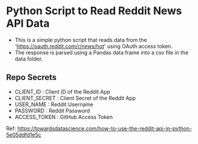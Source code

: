 # Python Script to Read Reddit News API Data

- This is a simple python script that reads data from the 'https://oauth.reddit.com/r/news/hot' using OAuth access token.
- The response is parsed using a Pandas data frame into a csv file in the data folder.

## Repo Secrets

- CLIENT_ID : Client ID of the Reddit App
- CLIENT_SECRET : Client Secret of the Reddit App
- USER_NAME : Reddit Username
- PASSWORD : Reddit Password
- ACCESS_TOKEN : GitHub Access Token


Ref: https://towardsdatascience.com/how-to-use-the-reddit-api-in-python-5e05ddfd1e5c